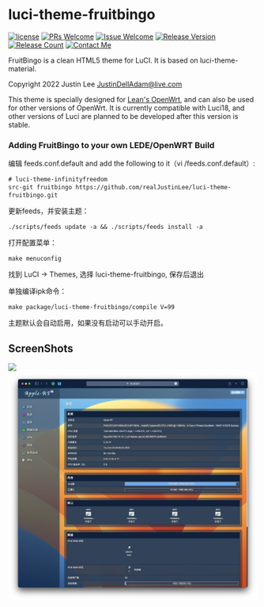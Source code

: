 # luci-theme-fruitbingo

[1]: https://img.shields.io/badge/license-Apache2-brightgreen.svg

[2]: ./LICENSE

[3]: https://img.shields.io/badge/PRs-welcome-brightgreen.svg

[4]: https://github.com/realJustinLee/luci-theme-fruitbingo/pulls

[5]: https://img.shields.io/badge/Issues-welcome-brightgreen.svg

[6]: https://github.com/realJustinLee/luci-theme-fruitbingo/issues/new

[7]: https://img.shields.io/badge/release-v1.5-orange.svg?

[8]: https://github.com/realJustinLee/luci-theme-fruitbingo/releases

[9]: https://img.shields.io/github/downloads/realJustinLee/luci-theme-fruitbingo/total

[10]: https://img.shields.io/badge/Contact-Null-blue

[11]: Null
[![license][1]][2]
[![PRs Welcome][3]][4]
[![Issue Welcome][5]][6]
[![Release Version][7]][8]
[![Release Count][9]][8]
[![Contact Me][10]][11]

FruitBingo is a clean HTML5 theme for LuCI. It is based on luci-theme-material.

Copyright 2022 Justin Lee <JustinDellAdam@live.com>

This theme is specially designed for [Lean's OpenWrt](https://github.com/coolsnowwolf/lede), and can also be used for
other versions of OpenWrt. It is currently compatible with Luci18, and other versions of Luci are planned to be
developed after this version is stable.

### Adding FruitBingo to your own LEDE/OpenWRT Build

编辑 feeds.conf.default and add the following to it（vi /feeds.conf.default）:

```
# luci-theme-infinityfreedom
src-git fruitbingo https://github.com/realJustinLee/luci-theme-fruitbingo.git
```

更新feeds，并安装主题：

```shell
./scripts/feeds update -a && ./scripts/feeds install -a
```

打开配置菜单：

    make menuconfig
找到 LuCI -> Themes, 选择 luci-theme-fruitbingo, 保存后退出

单独编译ipk命令：

    make package/luci-theme-fruitbingo/compile V=99
主题默认会自动启用，如果没有启动可以手动开启。

ScreenShots
----------------
![](./screenshots/000.Login.png)
![](./screenshots/001.Overview.png)

